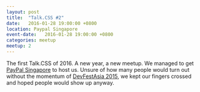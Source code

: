 ```yaml
---
layout: post
title:  "Talk.CSS #2"
date:   2016-01-28 19:00:00 +0800
location: Paypal Singapore
event-date:   2016-01-28 19:00:00 +0800
categories: meetup
meetup: 2
---
```

The first Talk.CSS of 2016. A new year, a new meetup. We managed to get <a href="https://www.paypal.com/sg/home">PayPal Singapore</a> to host us. Unsure of how many people would turn out without the momentum of [DevFestAsia 2015](http://2015.devfest.asia/), we kept our fingers crossed and hoped people would show up anyway.
